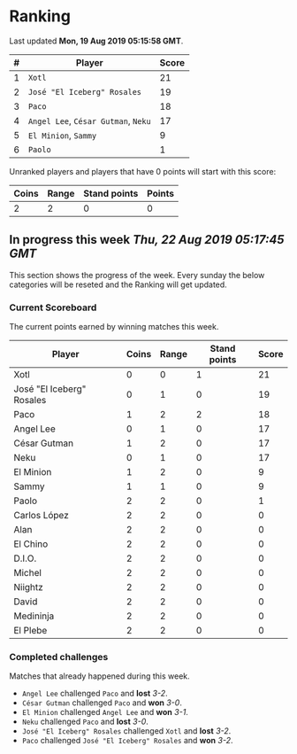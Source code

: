 # Ranking

Last updated **Mon, 19 Aug 2019 05:15:58 GMT**.

|#|Player|Score|
|-|------|-----|
|1|`Xotl`|21|
|2|`José "El Iceberg" Rosales`|19|
|3|`Paco`|18|
|4|`Angel Lee`, `César Gutman`, `Neku`|17|
|5|`El Minion`, `Sammy`|9|
|6|`Paolo`|1|

Unranked players and players that have 0 points will start with this score:

|Coins|Range|Stand points|Points|
|-----|-----|------------|------|
|2|2|0|0|

## In progress this week *Thu, 22 Aug 2019 05:17:45 GMT*
This section shows the progress of the week. Every sunday the below categories will be reseted and the Ranking will get updated.

### Current Scoreboard
The current points earned by winning matches this week.

|Player|Coins|Range|Stand points|Score|
|------|-----|-----|------------|-----|
|Xotl|0|0|1|21|
|José "El Iceberg" Rosales|0|1|0|19|
|Paco|1|2|2|18|
|Angel Lee|0|1|0|17|
|César Gutman|1|2|0|17|
|Neku|0|1|0|17|
|El Minion|1|2|0|9|
|Sammy|1|1|0|9|
|Paolo|2|2|0|1|
|Carlos López|2|2|0|0|
|Alan|2|2|0|0|
|El Chino|2|2|0|0|
|D.I.O.|2|2|0|0|
|Michel|2|2|0|0|
|Niightz|2|2|0|0|
|David|2|2|0|0|
|Medininja|2|2|0|0|
|El Plebe|2|2|0|0|

### Completed challenges
Matches that already happened during this week.

* `Angel Lee` challenged `Paco` and **lost** *3-2*.
* `César Gutman` challenged `Paco` and **won** *3-0*.
* `El Minion` challenged `Angel Lee` and **won** *3-1*.
* `Neku` challenged `Paco` and **lost** *3-0*.
* `José "El Iceberg" Rosales` challenged `Xotl` and **lost** *3-2*.
* `Paco` challenged `José "El Iceberg" Rosales` and **won** *3-2*.
